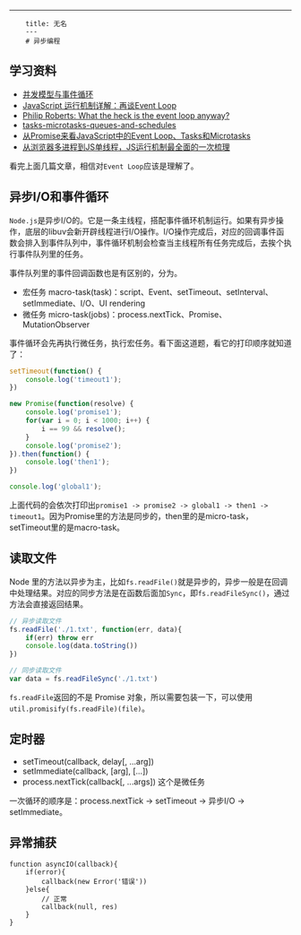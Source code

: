---
        title: 无名
        ---
        # 异步编程

## 学习资料

- [并发模型与事件循环](https://developer.mozilla.org/zh-CN/docs/Web/JavaScript/EventLoop)
- [JavaScript 运行机制详解：再谈Event Loop](http://www.ruanyifeng.com/blog/2014/10/event-loop.html)
- [Philip Roberts: What the heck is the event loop anyway?](https://2014.jsconf.eu/speakers/philip-roberts-what-the-heck-is-the-event-loop-anyway.html)
- [tasks-microtasks-queues-and-schedules](https://jakearchibald.com/2015/tasks-microtasks-queues-and-schedules/)
- [从Promise来看JavaScript中的Event Loop、Tasks和Microtasks](https://github.com/creeperyang/blog/issues/21)
- [从浏览器多进程到JS单线程，JS运行机制最全面的一次梳理](http://www.dailichun.com/2018/01/21/js_singlethread_eventloop.html)

看完上面几篇文章，相信对`Event Loop`应该是理解了。

## 异步I/O和事件循环

`Node.js`是异步I/O的。它是一条主线程，搭配事件循环机制运行。如果有异步操作，底层的libuv会新开辟线程进行I/O操作。I/O操作完成后，对应的回调事件函数会排入到事件队列中，事件循环机制会检查当主线程所有任务完成后，去挨个执行事件队列里的任务。

事件队列里的事件回调函数也是有区别的，分为。
- 宏任务 macro-task(task)：script、Event、setTimeout、setInterval、setImmediate、I/O、UI rendering
- 微任务 micro-task(jobs)：process.nextTick、Promise、MutationObserver

事件循环会先再执行微任务，执行宏任务。看下面这道题，看它的打印顺序就知道了：

```javascript
setTimeout(function() {
    console.log('timeout1');
})

new Promise(function(resolve) {
    console.log('promise1');
    for(var i = 0; i < 1000; i++) {
        i == 99 && resolve();
    }
    console.log('promise2');
}).then(function() {
    console.log('then1');
})

console.log('global1');
```

上面代码的会依次打印出`promise1 -> promise2 -> global1 -> then1 -> timeout1`。因为Promise里的方法是同步的，then里的是micro-task，setTimeout里的是macro-task。


## 读取文件

Node 里的方法以异步为主，比如`fs.readFile()`就是异步的，异步一般是在回调中处理结果。对应的同步方法是在函数后面加`Sync`，即`fs.readFileSync()`，通过方法会直接返回结果。

```javascript
// 异步读取文件
fs.readFile('./1.txt', function(err, data){
    if(err) throw err
    console.log(data.toString())
})

// 同步读取文件
var data = fs.readFileSync('./1.txt')
```
`fs.readFile`返回的不是 Promise 对象，所以需要包装一下，可以使用 `util.promisify(fs.readFile)(file)`。


## 定时器

- setTimeout(callback, delay[, …arg])
- setImmediate(callback, [arg], [...])
- process.nextTick(callback[, ...args])  这个是微任务

一次循环的顺序是：process.nextTick -> setTimeout -> 异步I/O -> setImmediate。

## 异常捕获

```
function asyncIO(callback){
    if(error){
        callback(new Error('错误'))
    }else{
        // 正常
        callback(null, res)
    }
}
```
